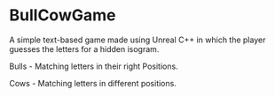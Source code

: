 # BullCowGame
A simple text-based game made using Unreal C++ in which the player guesses the letters for a hidden isogram.

Bulls - Matching letters in their right Positions.

Cows - Matching letters in different positions.
